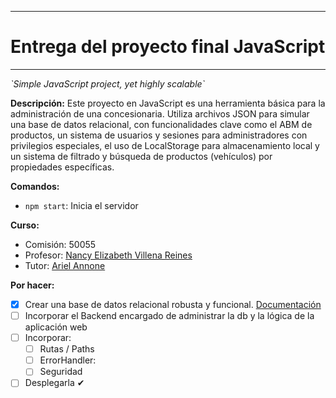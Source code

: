 ********
# Entrega del proyecto final JavaScript
********
*\`Simple JavaScript project, yet highly scalable\`*

**Descripción:**
Este proyecto en JavaScript es una herramienta básica para la administración de una concesionaria. Utiliza archivos JSON para simular una base de datos relacional, con funcionalidades clave como el ABM de productos, un sistema de usuarios y sesiones para administradores con privilegios especiales, el uso de LocalStorage para almacenamiento local y un sistema de filtrado y búsqueda de productos (vehículos) por propiedades específicas.

**Comandos:**
* `npm start`: Inicia el servidor

**Curso:**
* Comisión: 50055
* Profesor: [Nancy Elizabeth Villena Reines](https://www.linkedin.com/in/ACoAABreMj0BCBsCpVfB0HMufDSAlWjdVwL3NEs?lipi=urn%3Ali%3Apage%3Ad_flagship3_detail_base%3Bj6GsymK8TTGVl6SPUtCbzQ%3D%3D)
* Tutor:  [Ariel Annone](https://www.linkedin.com/in/ACoAADkTVQMBw3VwnJIgT6kzUiVTDQZgawwzlWI?lipi=urn%3Ali%3Apage%3Ad_flagship3_detail_base%3Bj6GsymK8TTGVl6SPUtCbzQ%3D%3D)

**Por hacer:**
- [x] Crear una base de datos relacional robusta y funcional. [Documentación]()
- [ ] Incorporar el Backend encargado de administrar la db y la lógica de la aplicación web
- [ ] Incorporar:
	- [ ] Rutas / Paths 
	- [ ] ErrorHandler:
	- [ ] Seguridad
- [ ] Desplegarla ✔
